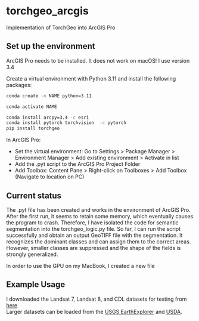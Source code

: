 # torchgeo_arcgis
Implementation of TorchGeo into ArcGIS Pro

## Set up the environment
ArcGIS Pro needs to be installed. It does not work on macOS! I use version 3.4

Create a virtual environment with Python 3.11 and install the following packages:
```sh
conda create -n NAME python=3.11
```
```sh
conda activate NAME
```
```sh
conda install arcpy=3.4 -c esri
conda install pytorch torchvision  -c pytorch
pip install torchgeo
```

In ArcGIS Pro:
- Set the virtual environment: Go to Settings > Package Manager > Environment Manager > Add existing environment > Activate in list
- Add the .pyt script to the ArcGIS Pro Project Folder
- Add Toolbox: Content Pane > Right-click on Toolboxes > Add Toolbox (Navigate to location on PC)

## Current status
The .pyt file has been created and works in the environment of ArcGIS Pro. After the first run, it seems to retain some memory, which eventually causes the program to crash. Therefore, I have isolated the code for semantic segmentation into the torchgeo_logic.py file. So far, I can run the script successfully and obtain an output GeoTIFF file with the segmentation. It recognizes the dominant classes and can assign them to the correct areas. However, smaller classes are suppressed and the shape of the fields is strongly generalized.

In order to use the GPU on my MacBook, I created a new file 

## Example Usage
I downloaded the Landsat 7, Landsat 8, and CDL datasets for testing from [here](https://huggingface.co/datasets/torchgeo/tutorials/tree/main).\
Larger datasets can be loaded from the [USGS EarthExplorer](https://earthexplorer.usgs.gov) and [USDA](https://www.nass.usda.gov/Research_and_Science/Cropland/Release/index.php).

